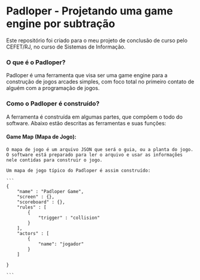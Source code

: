 # Padloper - Projetando uma game engine por subtração

Este repositório foi criado para o meu projeto de conclusão de curso pelo CEFET/RJ, no curso de Sistemas de Informação. 

### O que é o Padloper? 

Padloper é uma ferramenta que visa ser uma game engine para a construção de jogos arcades simples, com foco total no primeiro contato de alguém com a programação de jogos. 

### Como o Padloper é construído? 

A ferramenta é construída em algumas partes, que compõem o todo do software. Abaixo estão descritas as ferramentas e suas funções:

#### Game Map (Mapa de Jogo): 
    O mapa de jogo é um arquivo JSON que será o guia, ou a planta do jogo. O software está preparado para ler o arquivo e usar as informações nele contidas para construir o jogo. 

    Um mapa de jogo típico do Padloper é assim construído:

    ```
    {
        "name" : "Padloper Game",
        "screen" : {},
        "scoreboard" : {},
        "rules" : [
            {
                "trigger" : "collision"
            }
        ],
        "actors" : [
            {
                "name": "jogador"
            }
        ]
        
    }

    ```
